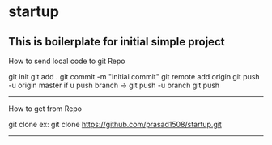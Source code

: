 # startup
This is boilerplate for initial simple project
-------------------------------------------------------------------------------------------------
How to send local code to git Repo

git init 
git add .
git commit -m "Initial commit"
git remote add origin <url>
git push -u origin master      if u push branch ->   git push -u branch <branch name> 
git push

------------------------------------------------------------------------------------------------

How to get from Repo

git clone <url>              ex: git clone https://github.com/prasad1508/startup.git


--------------------------------------------------------------------------------------------------
